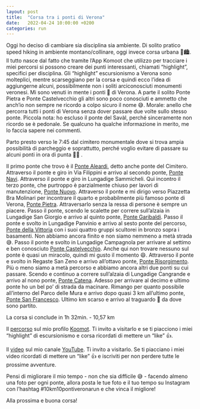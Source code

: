 ```yaml
---
layout: post
title:  "Corsa tra i ponti di Verona"
date:   2022-04-24 10:00:00 +0200
categories: run
---
```


Oggi ho deciso di cambiare sia disciplina sia ambiente. Di solito pratico speed hiking in ambiente montano/collinare, oggi invece corsa urbana 🏃🏙. Il tutto nasce dal fatto che tramite l’App Komoot che utilizzo per tracciare i miei percorsi si possono creare dei punti interessanti, chiamati “highlight”, specifici per disciplina. Gli “highlight” escursionismo a Verona sono molteplici, mentre scarseggiano per la corsa e quindi ecco l’idea di aggiungerne alcuni, possibilmente non i soliti arciconosciuti monumenti veronesi. Mi sono venuti in mente i ponti 🌉 di Verona. A parte il solito Ponte Pietra e Ponte Castelvecchio gli altri sono poco conosciuti e ammetto che anch’io non sempre ne ricordo a colpo sicuro il nome 😅. Morale: anello che percorra tutti i ponti di Verona senza dover passare due volte sullo stesso ponte. Piccola nota: ho escluso il ponte del Savàl, perché sinceramente non ricordo se è pedonale. Se qualcuno ha qualche informazione in merito, me lo faccia sapere nei commenti.

Parto presto verso le 7:45 dal cimitero monumentale dove si trova ampia possibilità di parcheggio e soprattutto, perché voglio evitare di passare su alcuni ponti in ora di punta 🚗🚬 . 

Il primo ponte che trovo è il [Ponte Aleardi][ponte-aleardi], detto anche ponte del Cimitero. Attraverso il ponte e giro in Via Filippini e arrivo al secondo ponte, [Ponte Navi][ponte-navi]. Attraverso il ponte e giro in Lungadige Sammicheli. Qui incontro il terzo ponte, che purtroppo è parzialmente chiuso per lavori di manutenzione, [Ponte Nuovo][ponte-nuovo]. Attraverso il ponte e mi dirigo verso Piazzetta Bra Molinari per incontrare il quarto e probabilmente  più famoso ponte di Verona, [Ponte Pietra][ponte-pietra]. Attraversarlo senza la ressa di persone è sempre un piacere. Passo il ponte, scendo le scalette per correre sull’alzaia in Lungadige San Giorgio e arrivo al quinto ponte, [Ponte Garibaldi][ponte-garibaldi]. Passo il ponte e svolto in Lungadige Panvinio e arrivo al sesto ponte del percorso, [Ponte della Vittoria][ponte-della-vittoria] con i suoi quattro gruppi scultorei in bronzo sopra i basamenti. Non abbiamo ancora finito e non siamo nemmeno a metà strada 😅. Passo il ponte e svolto in Lungadige Campagnola per arrivare al settimo e ben conosciuto [Ponte Castelvecchio][ponte-castelvecchio]. Anche qui non trovare nessuno sul ponte è quasi un miracolo, quindi mi gusto il momento 😄. Attraverso il ponte e svolto in Regaste San Zeno e arrivo all’ottavo ponte, [Ponte Risorgimento][ponte-risorgimento]. Più o meno siamo a metà percorso e abbiamo ancora altri due ponti su cui passare. Scendo e continuo a correre sull’alzaia di Lungadige Cangrande e arrivo al nono ponte, [Ponte Catena][ponte-catena]. Adesso per arrivare al decimo e ultimo ponte ho un bel po’ di strada da macinare. Rimango per quanto possibile all’interno del Parco delle Mura e arrivo dopo quasi 3 km all’ultimo ponte, [Ponte San Francesco][ponte-san-francesco]. Ultimo km scarso e arrivo al traguardo 🏁 da dove sono partito.

La corsa si conclude in 1h 32min. - 10,57 km

Il [percorso][komoot] sul mio profilo [Koomot][komoot-profile]. Ti invito a visitarlo e se ti piacciono i miei “highlight” di escursionismo e corsa ricordati di mettere un “like” 👍. 

Il [video][youtube] sul mio canale [YouTube][youtube-channel]. Ti invito a visitarlo. Se ti piacciano i miei video ricordati di mettere un “like” 👍 e iscriviti per non perdere tutte le prossime avventure.

Pensi di migliorare il mio tempo - non che sia difficile 😅 - facendo almeno una foto per ogni ponte, allora posta le tue foto e il tuo tempo su Instagram con l’hashtag #10km10pontiveronarun e che vinca il migliore!

Alla prossima e buona corsa!

[ponte-aleardi]: https://it.wikipedia.org/wiki/Ponte_Aleardi
[ponte-navi]: https://it.wikipedia.org/wiki/Ponte_Navi
[ponte-nuovo]: https://it.wikipedia.org/wiki/Ponte_Nuovo_(Verona)
[ponte-pietra]: https://it.wikipedia.org/wiki/Ponte_Pietra
[ponte-garibaldi]: https://it.wikipedia.org/wiki/Ponte_Garibaldi_(Verona)
[ponte-della-vittoria]: https://it.wikipedia.org/wiki/Ponte_della_Vittoria_(Verona)
[ponte-castelvecchio]: https://it.wikipedia.org/wiki/Ponte_di_Castelvecchio
[ponte-risorgimento]: https://it.wikipedia.org/wiki/Ponte_del_Risorgimento_(Verona)
[ponte-catena]: https://it.wikipedia.org/wiki/Ponte_Catena
[ponte-san-francesco]: https://it.wikipedia.org/wiki/Ponte_San_Francesco
[komoot-profile]: https://www.komoot.it/user/1971346940863
[komoot]: https://www.komoot.it/tour/746697445
[youtube-channel]: https://bit.ly/3jKVu80
[youtube]: https://youtu.be/bozFuqdHMbI
